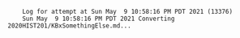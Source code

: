         Log for attempt at Sun May  9 10:58:16 PM PDT 2021 (13376)
        Sun May  9 10:58:16 PM PDT 2021 Converting 2020HIST201/KBxSomethingElse.md...
